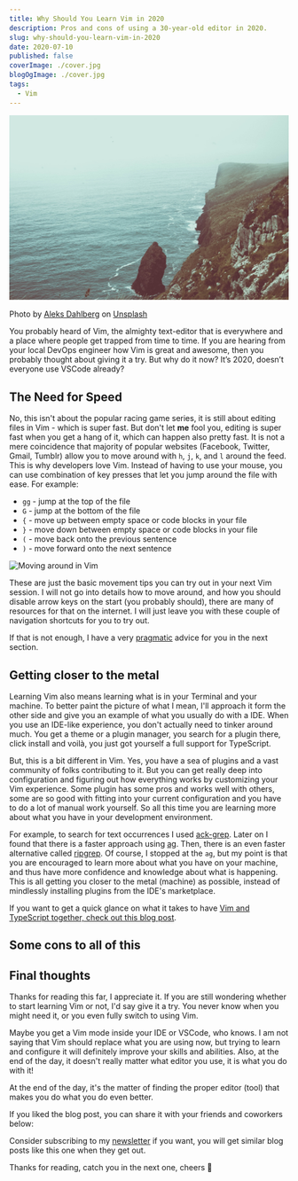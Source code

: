 ```yaml
---
title: Why Should You Learn Vim in 2020
description: Pros and cons of using a 30-year-old editor in 2020.
slug: why-should-you-learn-vim-in-2020
date: 2020-07-10
published: false
coverImage: ./cover.jpg
blogOgImage: ./cover.jpg
tags:
  - Vim
---
```


![Riffs](./cover.jpg)

<div class="photo-caption">
  Photo by <a href="https://unsplash.com/@aleksdahlberg?utm_source=unsplash&amp;utm_medium=referral&amp;utm_content=creditCopyText">Aleks Dahlberg</a> on <a href="https://unsplash.com/s/photos/old-vs-new?utm_source=unsplash&amp;utm_medium=referral&amp;utm_content=creditCopyText">Unsplash</a>
</div>

You probably heard of Vim, the almighty text-editor that is everywhere and a
place where people get trapped from time to time. If you are hearing from your
local DevOps engineer how Vim is great and awesome, then you probably thought
about giving it a try. But why do it now? It’s 2020, doesn’t everyone use
VSCode already?

## The Need for Speed

No, this isn't about the popular racing game series, it is still about editing
files in Vim - which is super fast. But don't let **me** fool you, editing is super
fast when you get a hang of it, which can happen also pretty fast. It is not a
mere coincidence that majority of popular websites (Facebook, Twitter, Gmail,
Tumblr) allow you to move around with `h`, `j`, `k`, and `l` around the
feed. This is why developers love Vim. Instead of having to use your mouse,
you can use combination of key presses that let you jump around the file with
ease. For example:

- `gg` - jump at the top of the file
- `G` - jump at the bottom of the file
- `{` - move up between empty space or code blocks in your file
- `}` - move down between empty space or code blocks in your file
- `(` - move back onto the previous sentence
- `)` - move forward onto the next sentence

![Moving around in Vim](./moving-around.gif)

These are just the basic movement tips you can try out in your next Vim
session. I will not go into details how to move around, and how you should
disable arrow keys on the start (you probably should), there are many of
resources for that on the internet. I will just leave you with these couple of
navigation shortcuts for you to try out.

If that is not enough, I have a very [pragmatic](/) advice for you in the next
section.

## Getting closer to the metal

Learning Vim also means learning what is in your Terminal and your machine. To
better paint the picture of what I mean, I'll approach it form the other side
and give you an example of what you usually do with a IDE. When you use an
IDE-like experience, you don't actually need to tinker around much. You get a
theme or a plugin manager, you search for a plugin there, click install and
voilà, you just got yourself a full support for TypeScript.

But, this is a bit different in Vim. Yes, you have a sea of plugins and a vast
community of folks contributing to it. But you can get really deep into
configuration and figuring out how everything works by customizing your Vim
experience. Some plugin has some pros and works well with others, some are so
good with fitting into your current configuration and you have to do a lot of
manual work yourself. So all this time you are learning more about what you have
in your development environment.

For example, to search for text occurrences I used
[ack-grep](http://manpages.ubuntu.com/manpages/trusty/man1/ack-grep.1p.html).
Later on I found that there is a faster approach using [ag](https://github.com/ggreer/the_silver_searcher). Then, there is
an even faster alternative called [ripgrep](https://github.com/BurntSushi/ripgrep).
Of course, I stopped at the `ag`, but my point is that you are encouraged to
learn more about what you have on your machine, and thus have more confidence
and knowledge about what is happening. This is all getting you closer to the
metal (machine) as possible, instead of mindlessly installing plugins from the
IDE's marketplace.

If you want to get a quick glance on what it takes to have
[Vim and TypeScript together, check out this blog post](/ultimate-vim-typescript-setup).

## Some cons to all of this

## Final thoughts

Thanks for reading this far, I appreciate it. If you are still wondering
whether to start learning Vim or not, I'd say give it a try. You never know
when you might need it, or you even fully switch to using Vim.

Maybe you get a Vim mode inside your IDE or VSCode, who knows. I am not saying
that Vim should replace what you are using now, but trying to learn and
configure it will definitely improve your skills and abilities. Also, at the
end of the day, it doesn't really matter what editor you use, it is what you do
with it!

At the end of the day, it's the matter of finding the proper editor
(tool) that makes you do what you do even better.

If you liked the blog post, you can share it with your friends and coworkers below:

Consider subscribing to my [newsletter](/newsletter) if you want, you will get
similar blog posts like this one when they get out.

Thanks for reading, catch you in the next one, cheers 🍻
